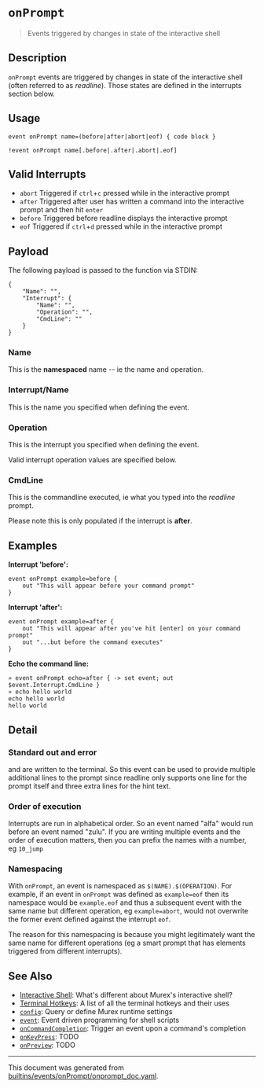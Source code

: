 # `onPrompt`

> Events triggered by changes in state of the interactive shell

## Description

`onPrompt` events are triggered by changes in state of the interactive shell
(often referred to as _readline_). Those states are defined in the interrupts
section below.

## Usage

```
event onPrompt name=(before|after|abort|eof) { code block }

!event onPrompt name[.before|.after|.abort|.eof]
```

## Valid Interrupts

* `abort`
    Triggered if `ctrl`+`c` pressed while in the interactive prompt
* `after`
    Triggered after user has written a command into the interactive prompt and then hit `enter`
* `before`
    Triggered before readline displays the interactive prompt
* `eof`
    Triggered if `ctrl`+`d` pressed while in the interactive prompt

## Payload

The following payload is passed to the function via STDIN:

```
{
    "Name": "",
    "Interrupt": {
        "Name": "",
        "Operation": "",
        "CmdLine": ""
    }
}
```

### Name

This is the **namespaced** name -- ie the name and operation.

### Interrupt/Name

This is the name you specified when defining the event.

### Operation

This is the interrupt you specified when defining the event.

Valid interrupt operation values are specified below.

### CmdLine

This is the commandline executed, ie what you typed into the _readline_ prompt.

Please note this is only populated if the interrupt is **after**.

## Examples

**Interrupt 'before':**

```
event onPrompt example=before {
    out "This will appear before your command prompt"
}
```

**Interrupt 'after':**

```
event onPrompt example=after {
    out "This will appear after you've hit [enter] on your command prompt"
    out "...but before the command executes"
}
```

**Echo the command line:**

```
» event onPrompt echo=after { -> set event; out $event.Interrupt.CmdLine }
» echo hello world
echo hello world
hello world
```

## Detail

### Standard out and error

<stdout> and <stderr> are written to the terminal. So this event can be used to
provide multiple additional lines to the prompt since readline only supports
one line for the prompt itself and three extra lines for the hint text.

### Order of execution

Interrupts are run in alphabetical order. So an event named "alfa" would run
before an event named "zulu". If you are writing multiple events and the order
of execution matters, then you can prefix the names with a number, eg `10_jump`

### Namespacing

With `onPrompt`, an event is namespaced as `$(NAME).$(OPERATION)`. For example,
if an event in `onPrompt` was defined as `example=eof` then its namespace would
be `example.eof` and thus a subsequent event with the same name but different
operation, eg `example=abort`, would not overwrite the former event defined
against the interrupt `eof`.

The reason for this namespacing is because you might legitimately want the same
name for different operations (eg a smart prompt that has elements triggered
from different interrupts).

## See Also

* [Interactive Shell](../user-guide/interactive-shell.md):
  What's different about Murex's interactive shell?
* [Terminal Hotkeys](../user-guide/terminal-keys.md):
  A list of all the terminal hotkeys and their uses
* [`config`](../commands/config.md):
  Query or define Murex runtime settings
* [`event`](../commands/event.md):
  Event driven programming for shell scripts
* [`onCommandCompletion`](../events/oncommandcompletion.md):
  Trigger an event upon a command's completion
* [`onKeyPress`](../events/onkeypress.md):
  TODO
* [`onPreview`](../events/onpreview.md):
  TODO

<hr/>

This document was generated from [builtins/events/onPrompt/onprompt_doc.yaml](https://github.com/lmorg/murex/blob/master/builtins/events/onPrompt/onprompt_doc.yaml).